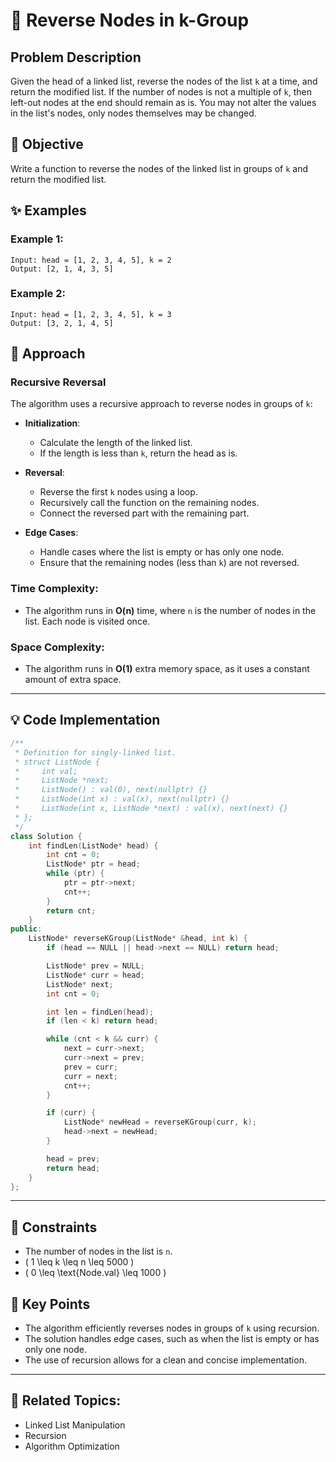 # 🔗 **Reverse Nodes in k-Group**

## Problem Description

Given the head of a linked list, reverse the nodes of the list `k` at a time, and return the modified list. If the number of nodes is not a multiple of `k`, then left-out nodes at the end should remain as is. You may not alter the values in the list's nodes, only nodes themselves may be changed.

## 🎯 **Objective**

Write a function to reverse the nodes of the linked list in groups of `k` and return the modified list.

## ✨ **Examples**

### Example 1:
```plaintext
Input: head = [1, 2, 3, 4, 5], k = 2
Output: [2, 1, 4, 3, 5]
```

### Example 2:
```plaintext
Input: head = [1, 2, 3, 4, 5], k = 3
Output: [3, 2, 1, 4, 5]
```

## 🚀 **Approach**

### **Recursive Reversal**

The algorithm uses a recursive approach to reverse nodes in groups of `k`:

- **Initialization**:
  - Calculate the length of the linked list.
  - If the length is less than `k`, return the head as is.

- **Reversal**:
  - Reverse the first `k` nodes using a loop.
  - Recursively call the function on the remaining nodes.
  - Connect the reversed part with the remaining part.

- **Edge Cases**:
  - Handle cases where the list is empty or has only one node.
  - Ensure that the remaining nodes (less than `k`) are not reversed.

### **Time Complexity**:
- The algorithm runs in **O(n)** time, where `n` is the number of nodes in the list. Each node is visited once.

### **Space Complexity**:
- The algorithm runs in **O(1)** extra memory space, as it uses a constant amount of extra space.

---

## 💡 **Code Implementation**

```cpp
/**
 * Definition for singly-linked list.
 * struct ListNode {
 *     int val;
 *     ListNode *next;
 *     ListNode() : val(0), next(nullptr) {}
 *     ListNode(int x) : val(x), next(nullptr) {}
 *     ListNode(int x, ListNode *next) : val(x), next(next) {}
 * };
 */
class Solution {
    int findLen(ListNode* head) {
        int cnt = 0;
        ListNode* ptr = head;
        while (ptr) {
            ptr = ptr->next;
            cnt++;
        }
        return cnt;
    }
public:
    ListNode* reverseKGroup(ListNode* &head, int k) {
        if (head == NULL || head->next == NULL) return head;

        ListNode* prev = NULL;
        ListNode* curr = head;
        ListNode* next;
        int cnt = 0;

        int len = findLen(head);
        if (len < k) return head;

        while (cnt < k && curr) {
            next = curr->next;
            curr->next = prev;
            prev = curr;
            curr = next;
            cnt++;
        }

        if (curr) {
            ListNode* newHead = reverseKGroup(curr, k);
            head->next = newHead;
        }

        head = prev;
        return head;
    }
};
```

---

## 🔧 **Constraints**

- The number of nodes in the list is `n`.
- \( 1 \leq k \leq n \leq 5000 \)
- \( 0 \leq \text{Node.val} \leq 1000 \)

## 🌟 **Key Points**

- The algorithm efficiently reverses nodes in groups of `k` using recursion.
- The solution handles edge cases, such as when the list is empty or has only one node.
- The use of recursion allows for a clean and concise implementation.

---

## 🔗 **Related Topics**:
- Linked List Manipulation
- Recursion
- Algorithm Optimization